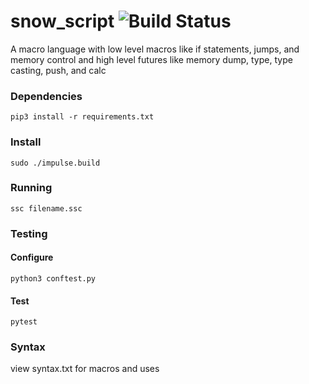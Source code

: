 # snow_script ![Build Status](https://github.com/jakeroggenbuck/snow_script/workflows/pytest/badge.svg)
A macro language with low level macros like if statements, jumps, and memory control and high level futures like memory dump, type, type casting, push, and calc

### Dependencies
`pip3 install -r requirements.txt`

### Install
`sudo ./impulse.build`

### Running
`ssc filename.ssc`

### Testing
#### Configure
`python3 conftest.py`
#### Test
`pytest`

### Syntax
view syntax.txt for macros and uses
	
